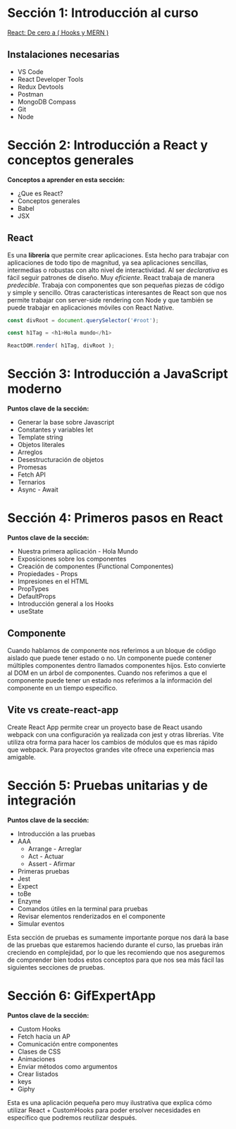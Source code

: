 # Sección 1: Introducción al curso

[React: De cero a ( Hooks y MERN )](https://www.udemy.com/course/react-cero-experto)

## Instalaciones necesarias
- VS Code
- React Developer Tools
- Redux Devtools
- Postman
- MongoDB Compass
- Git
- Node

# Sección 2: Introducción a React y conceptos generales
**Conceptos a aprender en esta sección:**
- ¿Que es React?
- Conceptos generales
- Babel
- JSX

## React
Es una **librería** que permite crear aplicaciones. Esta hecho para trabajar con aplicaciones de todo tipo de magnitud, ya sea aplicaciones sencillas, intermedias o robustas con alto nivel de interactividad. Al ser _declarativa_ es fácil seguir patrones de diseño. Muy _eficiente_. React trabaja de manera _predecible_. Trabaja con componentes que son pequeñas piezas de código y simple y sencillo.
Otras caracteristicas interesantes de React son que nos permite trabajar con server-side rendering con Node y que también se puede trabajar en aplicaciones móviles con React Native.
```javascript
const divRoot = document.querySelector('#root');

const h1Tag = <h1>Hola mundo</h1>

ReactDOM.render( h1Tag, divRoot );
```

# Sección 3: Introducción a JavaScript moderno
**Puntos clave de la sección:**
- Generar la base sobre Javascript
- Constantes y variables let
- Template string
- Objetos literales
- Arreglos
- Desestructuración de objetos
- Promesas
- Fetch API
- Ternarios
- Async - Await

# Sección 4: Primeros pasos en React
**Puntos clave de la sección:**
- Nuestra primera aplicación - Hola Mundo
- Exposiciones sobre los componentes
- Creación de componentes (Functional Componentes)
- Propiedades - Props
- Impresiones en el HTML
- PropTypes
- DefaultProps
- Introducción general a los Hooks
- useState

## Componente
Cuando hablamos de componente nos referimos a un bloque de código aislado que puede tener estado o no. Un componente puede contener múltiples componentes dentro llamados componentes hijos. Esto convierte al DOM en un árbol de componentes.
Cuando nos referimos a que el componente puede tener un estado nos referimos a la información del componente en un tiempo especifico.

## Vite vs create-react-app
Create React App permite crear un proyecto base de React usando webpack con una configuración ya realizada con jest y otras librerías. Vite utiliza otra forma para hacer los cambios de módulos que es mas rápido que webpack. Para proyectos grandes vite ofrece una experiencia mas amigable.

# Sección 5: Pruebas unitarias y de integración
**Puntos clave de la sección:**
- Introducción a las pruebas
- AAA
  - Arrange - Arreglar
  - Act - Actuar
  - Assert - Afirmar
- Primeras pruebas
- Jest
- Expect
- toBe
- Enzyme
- Comandos útiles en la terminal para pruebas
- Revisar elementos renderizados en el componente
- Simular eventos

Esta sección de pruebas es sumamente importante porque nos dará la base de las pruebas que estaremos haciendo durante el curso, las pruebas irán creciendo en complejidad, por lo que les recomiendo que nos aseguremos de comprender bien todos estos conceptos para que nos sea más fácil las siguientes secciones de pruebas.

# Sección 6: GifExpertApp
**Puntos clave de la sección:**
- Custom Hooks
- Fetch hacia un AP
- Comunicación entre componentes
- Clases de CSS
- Animaciones
- Enviar métodos como argumentos
- Crear listados
- keys
- Giphy

Esta es una aplicación pequeña pero muy ilustrativa que explica cómo utilizar React + CustomHooks para poder ersolver necesidades en específico que podremos reutilizar después.